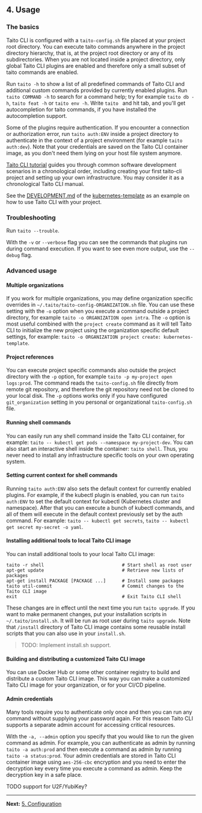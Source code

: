 ## 4. Usage

### The basics

Taito CLI is configured with a `taito-config.sh` file placed at your project root directory. You can execute taito commands anywhere in the project directory hierarchy, that is, at the project root directory or any of its subdirectories. When you are not located inside a project directory, only global Taito CLI plugins are enabled and therefore only a small subset of taito commands are enabled.

Run `taito -h` to show a list of all predefined commands of Taito CLI and additional custom commands provided by currently enabled plugins. Run `taito COMMAND -h` to search for a command help; try for example `taito db -h`, `taito feat -h` or `taito env -h`. Write `taito ` and hit tab, and you'll get autocompletion for taito commands, if you have installed the autocompletion support.

Some of the plugins require authentication. If you encounter a connection or authorization error, run `taito auth:ENV` inside a project directory to authenticate in the context of a project environment (for example `taito auth:dev`). Note that your credentials are saved on the Taito CLI container image, as you don't need them lying on your host file system anymore.

[Taito CLI tutorial](https://github.com/TaitoUnited/taito-cli/tree/master/docs/tutorial/README.md) guides you through common software development scenarios in a chronological order, including creating your first taito-cli project and setting up your own infrastructure. You may consider it as a chronological Taito CLI manual.

See the [DEVELOPMENT.md](https://github.com/TaitoUnited/server-template/blob/master/DEVELOPMENT.md) of the [kubernetes-template](https://github.com/TaitoUnited/server-template) as an example on how to use Taito CLI with your project.

### Troubleshooting

Run `taito --trouble`.

With the `-v` or `--verbose` flag you can see the commands that plugins run during command execution. If you want to see even more output, use the `--debug` flag.

### Advanced usage

#### Multiple organizations

If you work for multiple organizations, you may define organization specific overrides in `~/.taito/taito-config-ORGANIZATION.sh` file. You can use these setting with the `-o` option when you execute a command outside a project directory, for example `taito -o ORGANIZATION open intra`. The `-o` option is most useful combined with the `project create` command as it will tell Taito CLI to initialize the new project using the organization specific default settings, for example: `taito -o ORGANIZATION project create: kubernetes-template`.

#### Project references

You can execute project specific commands also outside the project directory with the `-p` option, for example `taito -p my-project open logs:prod`. The command reads the `taito-config.sh` file directly from remote git repository, and therefore the git repository need not be cloned to your local disk. The `-p` options works only if you have configured `git_organization` setting in you personal or organizational `taito-config.sh` file.

#### Running shell commands

You can easily run any shell command inside the Taito CLI container, for example: `taito -- kubectl get pods --namespace my-project-dev`. You can also start an interactive shell inside the container: `taito shell`. Thus, you never need to install any infrastructure specific tools on your own operating system.

#### Setting current context for shell commands

Running `taito auth:ENV` also sets the default context for currently enabled plugins. For example, if the kubectl plugin is enabled, you can run `taito auth:ENV` to set the default context for kubectl (Kubernetes cluster and namespace). After that you can execute a bunch of kubectl commands, and all of them will execute in the default context previously set by the auth command. For example: `taito -- kubectl get secrets`, `taito -- kubectl get secret my-secret -o yaml`.

#### Installing additional tools to local Taito CLI image

You can install additional tools to your local Taito CLI image:

```
taito -r shell                             # Start shell as root user
apt-get update                             # Retrieve new lists of packages
apt-get install PACKAGE [PACKAGE ...]      # Install some packages
taito util-commit                          # Commit changes to the Taito CLI image
exit                                       # Exit Taito CLI shell
```

These changes are in effect until the next time you run `taito upgrade`. If you want to make permanent changes, put your installation scripts in `~/.taito/install.sh`. It will be run as root user during `taito upgrade`. Note that `/install` directory of Taito CLI image contains some reusable install scripts that you can also use in your `install.sh`.

> TODO: Implement install.sh support.

#### Building and distributing a customized Taito CLI image

You can use Docker Hub or some other container registry to build and distribute a custom Taito CLI image. This way you can make a customized Taito CLI image for your organization, or for your CI/CD pipeline.

#### Admin credentials

Many tools require you to authenticate only once and then you can run any command without supplying your password again. For this reason Taito CLI supports a separate admin account for accessing critical resources.

With the `-a, --admin` option you specify that you would like to run the given command as admin. For example, you can authenticate as admin by running `taito -a auth:prod` and then execute a command as admin by running `taito -a status:prod`. Your admin credentials are stored in Taito CLI container image using `aes-256-cbc` encryption and you need to enter the decryption key every time you execute a command as admin. Keep the decryption key in a safe place.

TODO support for U2F/YubiKey?

---

**Next:** [5. Configuration](05-configuration.md)
